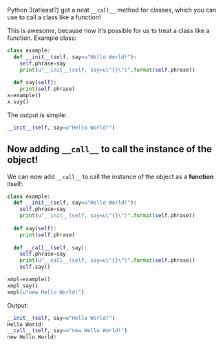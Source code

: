 ﻿Python 3(atleast?) got a neat `__call__` method for classes, which you can use to call a class like a function!

This is awesome, because now it's possible for us to treat a class like a function.
Example class:
```python
class example:
  def __init__(self, say=u"Hello World!"):
    self.phrase=say
    print(u"__init__(self, say=u\"{}\")".format(self.phrase))
  
  def say(self):
    print(self.phrase)
x=example()
x.say()
```
The output is simple:
```python
__init__(self, say=u"Hello World!")
```
## Now adding `__call__` to call the instance of the object!

We can now add `__call__` to call the instance of the object as a **function** itself:
```python
class example:
  def __init__(self, say=u"Hello World!"):
    self.phrase=say
    print(u"__init__(self, say=u\"{}\")".format(self.phrase))
  
  def say(self):
    print(self.phrase)
  
  def __call__(self, say):
    self.phrase=say
    print(u"__call__(self, say=u\"{}\")".format(self.phrase))
    self.say()

xmpl=example()
xmpl.say()
xmpl(u"new Hello World!")
```

Output:
```python
__init__(self, say=u"Hello World!")
Hello World!
__call__(self, say=u"new Hello World!")
new Hello World!
```